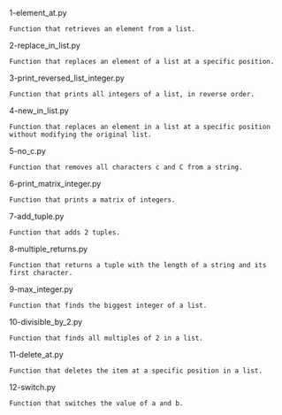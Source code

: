 1-element_at.py

    Function that retrieves an element from a list.

2-replace_in_list.py

    Function that replaces an element of a list at a specific position.

3-print_reversed_list_integer.py

    Function that prints all integers of a list, in reverse order.

4-new_in_list.py

    Function that replaces an element in a list at a specific position without modifying the original list.

5-no_c.py

    Function that removes all characters c and C from a string.

6-print_matrix_integer.py

    Function that prints a matrix of integers.

7-add_tuple.py

    Function that adds 2 tuples.

8-multiple_returns.py

    Function that returns a tuple with the length of a string and its first character.

9-max_integer.py

    Function that finds the biggest integer of a list.

10-divisible_by_2.py

    Function that finds all multiples of 2 in a list.

11-delete_at.py

    Function that deletes the item at a specific position in a list.

12-switch.py

    Function that switches the value of a and b.
